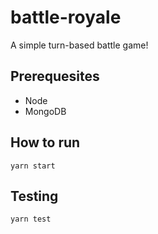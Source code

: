 # battle-royale

A simple turn-based battle game!

## Prerequesites

- Node
- MongoDB

## How to run
```
yarn start
```

## Testing
```
yarn test
```